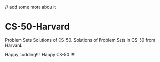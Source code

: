 // add some more abou it
# CS-50-Harvard
Problem Sets Solutions of CS-50.
Solutions of Problem Sets in CS-50 from Harvard.

Happy codding!!!! Happy CS-50 !!!!
